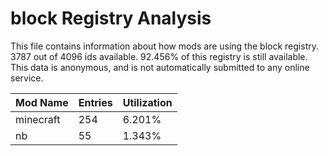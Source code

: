 # block Registry Analysis

This file contains information about how mods are using the block registry. 3787
out of 4096 ids available. 92.456% of this registry is still available. This
data is anonymous, and is not automatically submitted to any online service.


| Mod Name  | Entries | Utilization |
|-----------|---------|-------------|
| minecraft | 254     | 6.201%      |
| nb        | 55      | 1.343%      |
